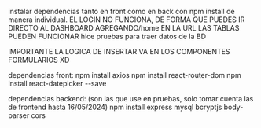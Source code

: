 instalar dependencias tanto en front como en back con npm install de manera individual.
EL LOGIN NO FUNCIONA, DE FORMA QUE PUEDES IR DIRECTO AL DASHBOARD AGREGANDO/home EN LA URL
LAS TABLAS PUEDEN FUNCIONAR
hice pruebas para traer datos de la BD

IMPORTANTE
LA LOGICA DE INSERTAR VA EN LOS COMPONENTES FORMULARIOS XD

dependencias front:
npm install axios
npm install react-router-dom
npm install react-datepicker --save

dependencias backend:
(son las que use en pruebas, solo tomar cuenta las de frontend hasta 16/05/2024)
npm install express mysql bcryptjs body-parser cors